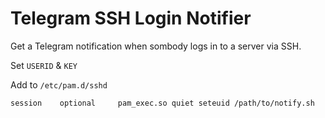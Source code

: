 # Telegram SSH Login Notifier
Get a Telegram notification when sombody logs in to a server via SSH.

Set `USERID` & `KEY`

Add to `/etc/pam.d/sshd`
```bash
session    optional     pam_exec.so quiet seteuid /path/to/notify.sh
```